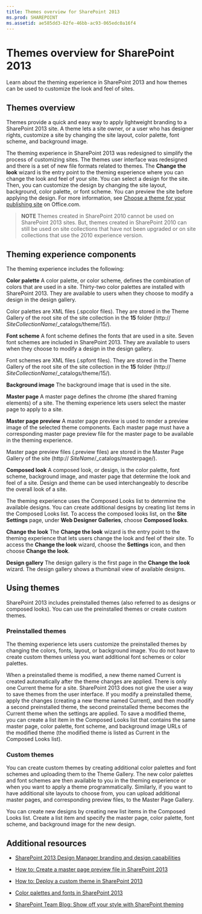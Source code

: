 ```yaml
---
title: Themes overview for SharePoint 2013
ms.prod: SHAREPOINT
ms.assetid: ae585dd3-82fe-46bb-ac93-065edc0a16f4
---
```



# Themes overview for SharePoint 2013
Learn about the theming experience in SharePoint 2013 and how themes can be used to customize the look and feel of sites.
## Themes overview
<a name="section1"> </a>

Themes provide a quick and easy way to apply lightweight branding to a SharePoint 2013 site. A theme lets a site owner, or a user who has designer rights, customize a site by changing the site layout, color palette, font scheme, and background image.
  
    
    
The theming experience in SharePoint 2013 was redesigned to simplify the process of customizing sites. The themes user interface was redesigned and there is a set of new file formats related to themes. The **Change the look** wizard is the entry point to the theming experience where you can change the look and feel of your site. You can select a design for the site. Then, you can customize the design by changing the site layout, background, color palette, or font scheme. You can preview the site before applying the design. For more information, see [Choose a theme for your publishing site](http://office.microsoft.com/en-us/office365-sharepoint-online-enterprise-help/choose-a-theme-for-your-publishing-site-HA102891580.aspx) on Office.com.
  
    
    

> **NOTE**
> Themes created in SharePoint 2010 cannot be used on SharePoint 2013 sites. But, themes created in SharePoint 2010 can still be used on site collections that have not been upgraded or on site collections that use the 2010 experience version. 
  
    
    


## Theming experience components
<a name="section2"> </a>

The theming experience includes the following:
  
    
    
 **Color palette** A color palette, or color scheme, defines the combination of colors that are used in a site. Thirty-two color palettes are installed with SharePoint 2013. They are available to users when they choose to modify a design in the design gallery.
  
    
    
Color palettes are XML files (.spcolor files). They are stored in the Theme Gallery of the root site of the site collection in the **15** folder (http:// _SiteCollectionName_/_catalogs/theme/15/).
  
    
    
 **Font scheme** A font scheme defines the fonts that are used in a site. Seven font schemes are included in SharePoint 2013. They are available to users when they choose to modify a design in the design gallery.
  
    
    
Font schemes are XML files (.spfont files). They are stored in the Theme Gallery of the root site of the site collection in the **15** folder (http:// _SiteCollectionName_/_catalogs/theme/15/).
  
    
    
 **Background image** The background image that is used in the site.
  
    
    
 **Master page** A master page defines the chrome (the shared framing elements) of a site. The theming experience lets users select the master page to apply to a site.
  
    
    
 **Master page preview** A master page preview is used to render a preview image of the selected theme components. Each master page must have a corresponding master page preview file for the master page to be available in the theming experience.
  
    
    
Master page preview files (.preview files) are stored in the Master Page Gallery of the site (http://  _SiteName_/_catalogs/masterpage/).
  
    
    
 **Composed look** A composed look, or design, is the color palette, font scheme, background image, and master page that determine the look and feel of a site. Design and theme can be used interchangeably to describe the overall look of a site.
  
    
    
The theming experience uses the Composed Looks list to determine the available designs. You can create additional designs by creating list items in the Composed Looks list. To access the composed looks list, on the **Site Settings** page, under **Web Designer Galleries**, choose **Composed looks**.
  
    
    
 **Change the look** The **Change the look** wizard is the entry point to the theming experience that lets users change the look and feel of their site. To access the **Change the look** wizard, choose the **Settings** icon, and then choose **Change the look**.
  
    
    
 **Design gallery** The design gallery is the first page in the **Change the look** wizard. The design gallery shows a thumbnail view of available designs.
  
    
    

## Using themes
<a name="section3"> </a>

SharePoint 2013 includes preinstalled themes (also referred to as designs or composed looks). You can use the preinstalled themes or create custom themes.
  
    
    

### Preinstalled themes

The theming experience lets users customize the preinstalled themes by changing the colors, fonts, layout, or background image. You do not have to create custom themes unless you want additional font schemes or color palettes.
  
    
    
When a preinstalled theme is modified, a new theme named Current is created automatically after the theme changes are applied. There is only one Current theme for a site. SharePoint 2013 does not give the user a way to save themes from the user interface. If you modify a preinstalled theme, apply the changes (creating a new theme named Current), and then modify a second preinstalled theme, the second preinstalled theme becomes the Current theme when the settings are applied. To save a modified theme, you can create a list item in the Composed Looks list that contains the same master page, color palette, font scheme, and background image URLs of the modified theme (the modified theme is listed as Current in the Composed Looks list).
  
    
    

### Custom themes

You can create custom themes by creating additional color palettes and font schemes and uploading them to the Theme Gallery. The new color palettes and font schemes are then available to you in the theming experience or when you want to apply a theme programmatically. Similarly, if you want to have additional site layouts to choose from, you can upload additional master pages, and corresponding preview files, to the Master Page Gallery.
  
    
    
You can create new designs by creating new list items in the Composed Looks list. Create a list item and specify the master page, color palette, font scheme, and background image for the new design.
  
    
    

## Additional resources
<a name="section4"> </a>


-  [SharePoint 2013 Design Manager branding and design capabilities](sharepoint-2013-design-manager-branding-and-design-capabilities.md)
    
  
-  [How to: Create a master page preview file in SharePoint 2013](how-to-create-a-master-page-preview-file-in-sharepoint-2013.md)
    
  
-  [How to: Deploy a custom theme in SharePoint 2013](how-to-deploy-a-custom-theme-in-sharepoint-2013.md)
    
  
-  [Color palettes and fonts in SharePoint 2013](color-palettes-and-fonts-in-sharepoint-2013.md)
    
  
-  [SharePoint Team Blog: Show off your style with SharePoint theming](http://blogs.office.com/b/sharepoint/archive/2012/10/29/show-off-your-style-with-sharepoint-theming.aspx)
    
  


